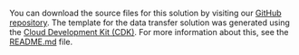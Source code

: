 You can download the source files for this solution by visiting our [GitHub repository][github]. The template for the data transfer solution was generated using the [Cloud Development Kit (CDK)](http://aws.amazon.com/cdk/). For more information about this, see the [README.md][readme] file.

[github]: https://github.com/awslabs/aws-ai-solution-kit
[readme]: https://github.com/awslabs/aws-ai-solution-kit/blob/main/README.md